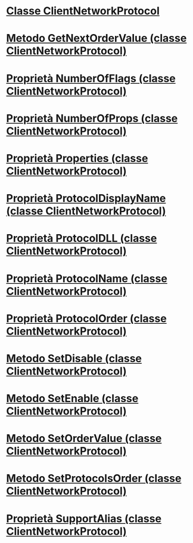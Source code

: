 # [Classe ClientNetworkProtocol](clientnetworkprotocol-class.md)
# [Metodo GetNextOrderValue (classe ClientNetworkProtocol)](getnextordervalue-method-clientnetworkprotocol-class.md)
# [Proprietà NumberOfFlags (classe ClientNetworkProtocol)](numberofflags-property-clientnetworkprotocol-class.md)
# [Proprietà NumberOfProps (classe ClientNetworkProtocol)](numberofprops-property-clientnetworkprotocol-class.md)
# [Proprietà Properties (classe ClientNetworkProtocol)](properties-property-clientnetworkprotocol-class.md)
# [Proprietà ProtocolDisplayName (classe ClientNetworkProtocol)](protocoldisplayname-property-clientnetworkprotocol-class.md)
# [Proprietà ProtocolDLL (classe ClientNetworkProtocol)](protocoldll-property-clientnetworkprotocol-class.md)
# [Proprietà ProtocolName (classe ClientNetworkProtocol)](protocolname-property-clientnetworkprotocol-class.md)
# [Proprietà ProtocolOrder (classe ClientNetworkProtocol)](protocolorder-property-clientnetworkprotocol-class.md)
# [Metodo SetDisable (classe ClientNetworkProtocol)](setdisable-method-clientnetworkprotocol-class.md)
# [Metodo SetEnable (classe ClientNetworkProtocol)](setenable-method-clientnetworkprotocol-class.md)
# [Metodo SetOrderValue (classe ClientNetworkProtocol)](setordervalue-method-clientnetworkprotocol-class.md)
# [Metodo SetProtocolsOrder (classe ClientNetworkProtocol)](setprotocolsorder-method-clientnetworkprotocol-class.md)
# [Proprietà SupportAlias (classe ClientNetworkProtocol)](supportalias-property-clientnetworkprotocol-class.md)
